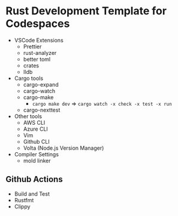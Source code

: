# Rust Development Template for Codespaces

- VSCode Extensions
    - Prettier
    - rust-analyzer
    - better toml
    - crates
    - lldb
- Cargo tools
    - cargo-expand
    - cargo-watch
    - cargo-make
        - `cargo make dev` => `cargo watch -x check -x test -x run`
    - cargo-nexttest
- Other tools
    - AWS CLI
    - Azure CLI
    - Vim
    - Github CLI
    - Volta (Node.js Version Manager)
- Compiler Settings
    - mold linker

## Github Actions

- Build and Test
- Rustfmt
- Clippy
